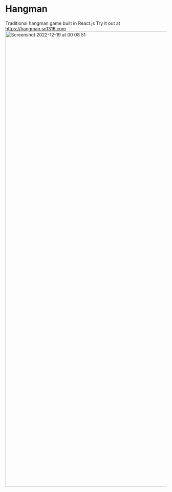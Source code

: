 # Hangman

Traditional hangman game built in React.js
Try it out at https://hangman.sn1316.com
<img width="1419" alt="Screenshot 2022-12-19 at 00 08 51" src="https://user-images.githubusercontent.com/56644716/208324794-15f3dd00-6ec5-4aee-a9eb-55ae04db5aba.png">
